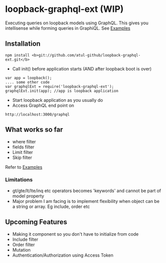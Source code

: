 # loopback-graphql-ext (WIP)

Executing queries on loopback models using GraphQL. This gives you intellisense while forming queries in GraphiQL. See [Examples](./EXAMPLE.md)

## Installation

```
npm install <b>git://github.com/atul-github/loopback-graphql-ext.git</b>

```

* Call init() before application starts (AND after loopback boot is over)

```
var app = loopback();
.... some other code
var graphqlExt = require('loopback-graphql-ext');
graphqlExt.init(app); //app is loopback application
```

* Start loopback application as you usually do
* Access GraphQL end point on

```
http://localhost:3000/graphql
```

## What works so far

* where filter
* fields filter
* Limit filter
* Skip filter

Refer to [Examples](./EXAMPLE.md)


### Limitations
* gt/gte/lt/lte/inq etc operators becomes 'keywords' and cannot be part of model property
* Major problem I am facing is to implement flexibility when object can be a string or array. Eg include, order etc 

## Upcoming Features

* Making it component so you don't have to initialize from code
* Include filter
* Order filter
* Mutation
* Authentication/Authorization using Access Token
